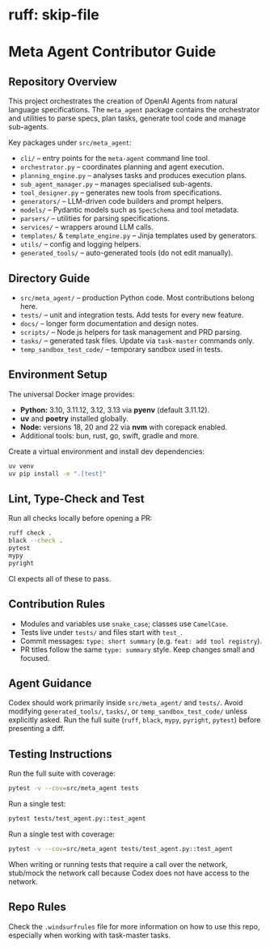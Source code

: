# ruff: skip-file
# Meta Agent Contributor Guide

## Repository Overview
This project orchestrates the creation of OpenAI Agents from natural language specifications. The
`meta_agent` package contains the orchestrator and utilities to parse specs, plan tasks, generate tool
code and manage sub-agents.

Key packages under `src/meta_agent`:
- `cli/` – entry points for the `meta-agent` command line tool.
- `orchestrator.py` – coordinates planning and agent execution.
- `planning_engine.py` – analyses tasks and produces execution plans.
- `sub_agent_manager.py` – manages specialised sub-agents.
- `tool_designer.py` – generates new tools from specifications.
- `generators/` – LLM-driven code builders and prompt helpers.
- `models/` – Pydantic models such as `SpecSchema` and tool metadata.
- `parsers/` – utilities for parsing specifications.
- `services/` – wrappers around LLM calls.
- `templates/` & `template_engine.py` – Jinja templates used by generators.
- `utils/` – config and logging helpers.
- `generated_tools/` – auto-generated tools (do not edit manually).

## Directory Guide
- `src/meta_agent/` – production Python code. Most contributions belong here.
- `tests/` – unit and integration tests. Add tests for every new feature.
- `docs/` – longer form documentation and design notes.
- `scripts/` – Node.js helpers for task management and PRD parsing.
- `tasks/` – generated task files. Update via `task-master` commands only.
- `temp_sandbox_test_code/` – temporary sandbox used in tests.

## Environment Setup
The universal Docker image provides:
- **Python:** 3.10, 3.11.12, 3.12, 3.13 via **pyenv** (default 3.11.12).
- **uv** and **poetry** installed globally.
- **Node:** versions 18, 20 and 22 via **nvm** with corepack enabled.
- Additional tools: bun, rust, go, swift, gradle and more.

Create a virtual environment and install dev dependencies:
```bash
uv venv
uv pip install -e ".[test]"
```

## Lint, Type-Check and Test
Run all checks locally before opening a PR:
```bash
ruff check .
black --check .
pytest
mypy
pyright
```
CI expects all of these to pass.

## Contribution Rules
- Modules and variables use `snake_case`; classes use `CamelCase`.
- Tests live under `tests/` and files start with `test_`.
- Commit messages: `type: short summary` (e.g. `feat: add tool registry`).
- PR titles follow the same `type: summary` style. Keep changes small and focused.

## Agent Guidance
Codex should work primarily inside `src/meta_agent/` and `tests/`.
Avoid modifying `generated_tools/`, `tasks/`, or `temp_sandbox_test_code/` unless explicitly asked.
Run the full suite (`ruff`, `black`, `mypy`, `pyright`, `pytest`) before presenting a diff.

## Testing Instructions
Run the full suite with coverage:
```bash
pytest -v --cov=src/meta_agent tests
```
Run a single test:
```bash
pytest tests/test_agent.py::test_agent
```
Run a single test with coverage:
```bash
pytest -v --cov=src/meta_agent tests/test_agent.py::test_agent
```
When writing or running tests that require a call over the network, stub/mock the network call because
Codex does not have access to the network.

## Repo Rules
Check the `.windsurfrules` file for more information on how to use this repo, especially when working
with task-master tasks.
